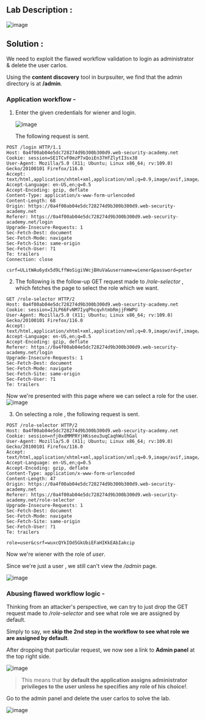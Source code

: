 ## Lab Description :

![image](https://github.com/sh3bu/Portswigger_labs/assets/67383098/dd7857d2-8fc3-45af-a094-1ad6d1b4b874)

## Solution :

We need to exploit the flawed workflow validation to login as administrator & delete the user carlos.

Using the **content discovery** tool in burpsuiter, we find that the admin directory is at **/admin**.

### Application workflow -

1. Enter the given credentials for wiener and login.
   
   ![image](https://github.com/sh3bu/Portswigger_labs/assets/67383098/8e4d38c8-ae7b-4899-8c3b-a08ba5271431)

   The following request is sent.

 ```http
POST /login HTTP/1.1
Host: 0a4f00ab04e5dc728274d9b300b300d9.web-security-academy.net
Cookie: session=SE1TCvF0mzP7xQoiEn37HfZlytI3sx38
User-Agent: Mozilla/5.0 (X11; Ubuntu; Linux x86_64; rv:109.0) Gecko/20100101 Firefox/116.0
Accept: text/html,application/xhtml+xml,application/xml;q=0.9,image/avif,image/webp,*/*;q=0.8
Accept-Language: en-US,en;q=0.5
Accept-Encoding: gzip, deflate
Content-Type: application/x-www-form-urlencoded
Content-Length: 68
Origin: https://0a4f00ab04e5dc728274d9b300b300d9.web-security-academy.net
Referer: https://0a4f00ab04e5dc728274d9b300b300d9.web-security-academy.net/login
Upgrade-Insecure-Requests: 1
Sec-Fetch-Dest: document
Sec-Fetch-Mode: navigate
Sec-Fetch-Site: same-origin
Sec-Fetch-User: ?1
Te: trailers
Connection: close

csrf=ULitWAu6ydx5d9LffWoSigiVWcjBHuVa&username=wiener&password=peter
```
2. The following is the follow-up GET request made to  */role-selector* , which fetches the page to select the role which we want.

```http
GET /role-selector HTTP/2
Host: 0a4f00ab04e5dc728274d9b300b300d9.web-security-academy.net
Cookie: session=IJLP66FvNM7IyqPhcqvhtmbRmjjFHWPU
User-Agent: Mozilla/5.0 (X11; Ubuntu; Linux x86_64; rv:109.0) Gecko/20100101 Firefox/116.0
Accept: text/html,application/xhtml+xml,application/xml;q=0.9,image/avif,image/webp,*/*;q=0.8
Accept-Language: en-US,en;q=0.5
Accept-Encoding: gzip, deflate
Referer: https://0a4f00ab04e5dc728274d9b300b300d9.web-security-academy.net/login
Upgrade-Insecure-Requests: 1
Sec-Fetch-Dest: document
Sec-Fetch-Mode: navigate
Sec-Fetch-Site: same-origin
Sec-Fetch-User: ?1
Te: trailers
```

Now we're presented with this page where we can select a role for the user.
![image](https://github.com/sh3bu/Portswigger_labs/assets/67383098/07dffd3d-44ec-4083-a710-8d91ba650ff3)

3.  On selecting a role , the following request is sent.

```http
POST /role-selector HTTP/2
Host: 0a4f00ab04e5dc728274d9b300b300d9.web-security-academy.net
Cookie: session=nfj0xdMMPRYjHKsseu3uqCaqhWulhGal
User-Agent: Mozilla/5.0 (X11; Ubuntu; Linux x86_64; rv:109.0) Gecko/20100101 Firefox/116.0
Accept: text/html,application/xhtml+xml,application/xml;q=0.9,image/avif,image/webp,*/*;q=0.8
Accept-Language: en-US,en;q=0.5
Accept-Encoding: gzip, deflate
Content-Type: application/x-www-form-urlencoded
Content-Length: 47
Origin: https://0a4f00ab04e5dc728274d9b300b300d9.web-security-academy.net
Referer: https://0a4f00ab04e5dc728274d9b300b300d9.web-security-academy.net/role-selector
Upgrade-Insecure-Requests: 1
Sec-Fetch-Dest: document
Sec-Fetch-Mode: navigate
Sec-Fetch-Site: same-origin
Sec-Fetch-User: ?1
Te: trailers

role=user&csrf=wuxcQYkIOd5GkUbiEFaHIKkEAbIakcip
```

Now we're wiener with the role of *user*.

Since we're just a user , we still can't view the */admin* page.

![image](https://github.com/sh3bu/Portswigger_labs/assets/67383098/5499c562-b584-43a0-9dfa-4813c74095c0)


### Abusing flawed workflow logic -

Thinking from an attacker's perspective, we can try to just drop the GET request made to */role-selector* and see what role we are assigned by default.

Simply to say, we **skip the 2nd step in the workflow to see what role we are assigned by default**.

After dropping that particular request, we now see a link to **Admin panel** at the top right side.

![image](https://github.com/sh3bu/Portswigger_labs/assets/67383098/f4f0db18-8387-476f-bd6c-29be5f8b99c2)

> This means that **by default the application assigns administrator privileges to the user unless he specifies any role of his choice!**.

Go to the admin panel and delete the user carlos to solve the lab.

![image](https://github.com/sh3bu/Portswigger_labs/assets/67383098/a3c8527a-797f-41f5-868a-37e826d09b18)

